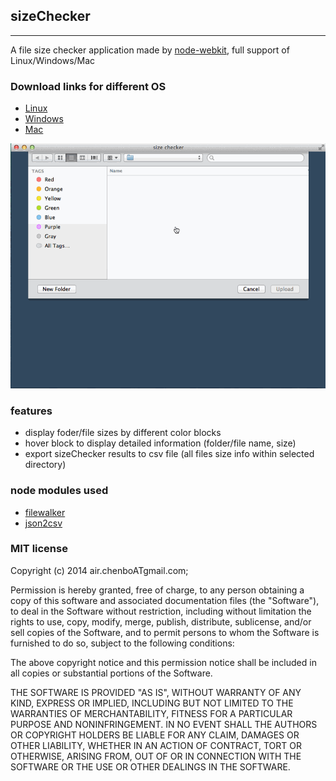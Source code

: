 ## sizeChecker 
---
A file size checker application made by [node-webkit](https://github.com/rogerwang/node-webkit), full support of Linux/Windows/Mac

### Download links for different OS
* [Linux]()
* [Windows]()
* [Mac](http://airbob.github.io/download/mac-sizeChecker.zip)

![screenshot](screenshot/main.gif)

### features
* display foder/file sizes by different color blocks
* hover block to display detailed information (folder/file name, size)
* export sizeChecker results to csv file (all files size info within selected directory)


### node modules used
* [filewalker](https://www.npmjs.org/package/filewalker)
* [json2csv](https://www.npmjs.org/package/json2csv) 

### MIT license
Copyright (c) 2014 air.chenboATgmail.com;

Permission is hereby granted, free of charge, to any person obtaining a copy
of this software and associated documentation files (the &quot;Software&quot;), to deal
in the Software without restriction, including without limitation the rights
to use, copy, modify, merge, publish, distribute, sublicense, and/or sell
copies of the Software, and to permit persons to whom the Software is
furnished to do so, subject to the following conditions:

The above copyright notice and this permission notice shall be included in
all copies or substantial portions of the Software.

THE SOFTWARE IS PROVIDED &quot;AS IS&quot;, WITHOUT WARRANTY OF ANY KIND, EXPRESS OR
IMPLIED, INCLUDING BUT NOT LIMITED TO THE WARRANTIES OF MERCHANTABILITY,
FITNESS FOR A PARTICULAR PURPOSE AND NONINFRINGEMENT. IN NO EVENT SHALL THE
AUTHORS OR COPYRIGHT HOLDERS BE LIABLE FOR ANY CLAIM, DAMAGES OR OTHER
LIABILITY, WHETHER IN AN ACTION OF CONTRACT, TORT OR OTHERWISE, ARISING FROM,
OUT OF OR IN CONNECTION WITH THE SOFTWARE OR THE USE OR OTHER DEALINGS IN
THE SOFTWARE.
